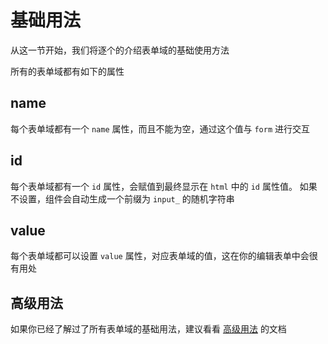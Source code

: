 # 基础用法

从这一节开始，我们将逐个的介绍表单域的基础使用方法

所有的表单域都有如下的属性

## name

每个表单域都有一个 `name` 属性，而且不能为空，通过这个值与 `form` 进行交互

## id

每个表单域都有一个 `id` 属性，会赋值到最终显示在 `html` 中的 `id` 属性值。
如果不设置，组件会自动生成一个前缀为 `input_` 的随机字符串

## value

每个表单域都可以设置 `value` 属性，对应表单域的值，这在你的编辑表单中会很有用处

## 高级用法

如果你已经了解过了所有表单域的基础用法，建议看看 [高级用法](/advanced/) 的文档